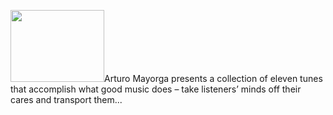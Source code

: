 <p style="text-align: left;" align="center"><img class="alignright size-thumbnail wp-image-424" title="DSC_0064_2" src="http://arturomayorga.com/site/wp-content/uploads/2012/05/DSC_0064_2-150x115.jpg" alt="" height="115" width="150">Arturo Mayorga presents a collection of eleven tunes that accomplish what good music does – take listeners’ minds off their cares and transport them...</p>
